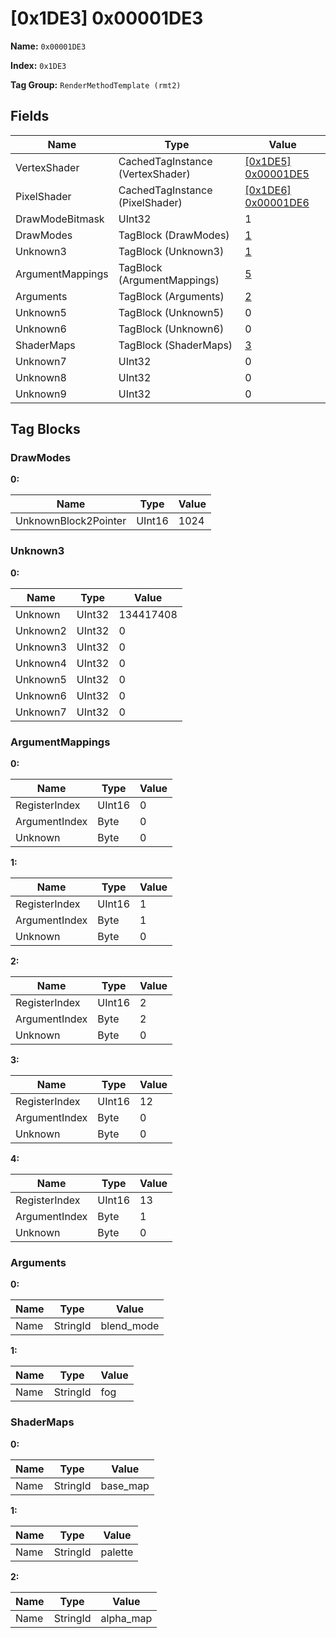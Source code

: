 # [0x1DE3] 0x00001DE3

**Name:** ```0x00001DE3```

**Index:** ```0x1DE3```

**Tag Group:** ```RenderMethodTemplate (rmt2)```

## Fields

Name	| Type	| Value
---	|---	|---	|
VertexShader	|CachedTagInstance (VertexShader)	|[[0x1DE5] 0x00001DE5](../VertexShader/1DE5.md)
PixelShader	|CachedTagInstance (PixelShader)	|[[0x1DE6] 0x00001DE6](../PixelShader/1DE6.md)
DrawModeBitmask	|UInt32	|1
DrawModes	|TagBlock (DrawModes)	|[1](#drawmodes)
Unknown3	|TagBlock (Unknown3)	|[1](#unknown3)
ArgumentMappings	|TagBlock (ArgumentMappings)	|[5](#argumentmappings)
Arguments	|TagBlock (Arguments)	|[2](#arguments)
Unknown5	|TagBlock (Unknown5)	|0
Unknown6	|TagBlock (Unknown6)	|0
ShaderMaps	|TagBlock (ShaderMaps)	|[3](#shadermaps)
Unknown7	|UInt32	|0
Unknown8	|UInt32	|0
Unknown9	|UInt32	|0


## Tag Blocks

### DrawModes

**0:**

Name	| Type	| Value
---	|---	|---	|
UnknownBlock2Pointer	|UInt16	|1024


### Unknown3

**0:**

Name	| Type	| Value
---	|---	|---	|
Unknown	|UInt32	|134417408
Unknown2	|UInt32	|0
Unknown3	|UInt32	|0
Unknown4	|UInt32	|0
Unknown5	|UInt32	|0
Unknown6	|UInt32	|0
Unknown7	|UInt32	|0


### ArgumentMappings

**0:**

Name	| Type	| Value
---	|---	|---	|
RegisterIndex	|UInt16	|0
ArgumentIndex	|Byte	|0
Unknown	|Byte	|0


**1:**

Name	| Type	| Value
---	|---	|---	|
RegisterIndex	|UInt16	|1
ArgumentIndex	|Byte	|1
Unknown	|Byte	|0


**2:**

Name	| Type	| Value
---	|---	|---	|
RegisterIndex	|UInt16	|2
ArgumentIndex	|Byte	|2
Unknown	|Byte	|0


**3:**

Name	| Type	| Value
---	|---	|---	|
RegisterIndex	|UInt16	|12
ArgumentIndex	|Byte	|0
Unknown	|Byte	|0


**4:**

Name	| Type	| Value
---	|---	|---	|
RegisterIndex	|UInt16	|13
ArgumentIndex	|Byte	|1
Unknown	|Byte	|0


### Arguments

**0:**

Name	| Type	| Value
---	|---	|---	|
Name	|StringId	|blend_mode


**1:**

Name	| Type	| Value
---	|---	|---	|
Name	|StringId	|fog


### ShaderMaps

**0:**

Name	| Type	| Value
---	|---	|---	|
Name	|StringId	|base_map


**1:**

Name	| Type	| Value
---	|---	|---	|
Name	|StringId	|palette


**2:**

Name	| Type	| Value
---	|---	|---	|
Name	|StringId	|alpha_map


